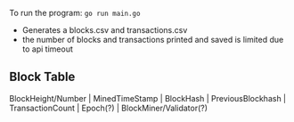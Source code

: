 To run the program: `go run main.go`
- Generates a blocks.csv and transactions.csv
- the number of blocks and transactions printed and saved is limited due to api timeout

Block Table
---
BlockHeight/Number | MinedTimeStamp | BlockHash | PreviousBlockhash | TransactionCount | Epoch(?) | BlockMiner/Validator(?)

